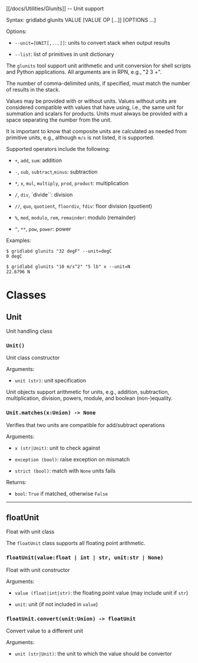 [[/docs/Utilities/Glunits]] -- Unit support

Syntax: gridlabd glunits VALUE [VALUE OP [...]] [OPTIONS ...]

Options:

* `--unit=[UNIT[,...]]`: units to convert stack when output results

* `--list`: list of primitives in unit dictionary

The `glunits` tool support unit arithmetic and unit conversion for shell
scripts and Python applications. All arguments are in RPN, e.g., "2 3 +". 

The number of comma-delimited units, if specified, must match the number of
results in the stack.

Values may be provided with or without units. Values without units are
considered compatible with values that have using, i.e., the same unit for
summation and scalars for products.  Units must always be provided with a
space separating the number from the unit.

It is important to know that composite units are calculated as needed from
primitive units, e.g., although `m/s` is not listed, it is supported.

Supported operators include the following:

* `+`, `add`, `sum`: addition

* `-`, `sub`, `subtract`,`minus`: subtraction

* `*`, `x`, `mul`, `multiply`, `prod`, `product`: multiplication

* `/`, `div`, `divide``: division

* `//`, `quo`, `quotient`, `floordiv`, `fdiv`: floor division (quotient)

* `%`, `mod`, `modulo`, `rem`, `remainder`: modulo (remainder)

* `^`, `**`, `pow`, `power`: power

Examples:

    $ gridlabd glunits "32 degF" --unit=degC
    0 degC

    $ gridlabd glunits "10 m/s^2" "5 lb" x --unit=N
    22.6796 N




# Classes

## Unit

Unit handling class

### `Unit()`

Unit class constructor

Arguments:

* `unit (str)`: unit specification

Unit objects support arithmetic for units, e.g., addition, subtraction,
multiplication, division, powers, module, and boolean (non-)equality.


### `Unit.matches(x:Union) -> None`

Verifies that two units are compatible for add/subtract operations

Arguments:

* `x (str|Unit)`: unit to check against

* `exception (bool)`: raise exception on mismatch

* `strict (bool)`: match with `None` units fails

Returns:

* `bool`: `True` if matched, otherwise `False`


---

## floatUnit

Float with unit class

The `floatUnit` class supports all floating point arithmetic.


### `floatUnit(value:float | int | str, unit:str | None)`

Float with unit constructor

Arguments:

* `value (float|int|str)`: the floating point value (may include unit if `str`)

* `unit`: unit (if not included in `value`)


### `floatUnit.convert(unit:Union) -> floatUnit`

Convert value to a different unit

Arguments:

* `unit (str|Unit)`: the unit to which the value should be convertor

